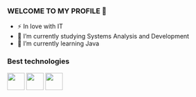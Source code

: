 ### WELCOME TO MY PROFILE 👋

- ⚡ In love with IT
- 🔭 I’m currently studying Systems Analysis and Development
- 🌱 I’m currently learning Java

### Best technologies

<div>
            <img src="https://cdn.jsdelivr.net/gh/devicons/devicon/icons/html5/html5-original.svg" width="40"/>            
            <img src="https://cdn.jsdelivr.net/gh/devicons/devicon/icons/css3/css3-original.svg" width="40"/>          
            <img src="https://cdn.jsdelivr.net/gh/devicons/devicon/icons/java/java-original.svg" width="40"/>         
</div>           
          
